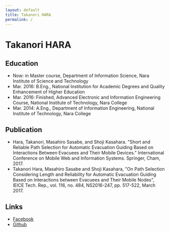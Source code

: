 ```yaml
---
layout: default
title: Takanori HARA
permalink: /
---
```

# Takanori HARA

## Education

* Now: in Master course, Department of Information Science, Nara Institute of Science and Technology
* Mar. 2016: B.Eng., National Institution for Academic Degrees and Quality Enhancement of Higher Education
* Mar. 2016: Finished, Advanced Electronic and Information Engineering Course, National Institute of Technology, Nara College
* Mar. 2014: A.Eng., Department of Information Engineering, National Institute of Technology, Nara College

## Publication

* Hara, Takanori, Masahiro Sasabe, and Shoji Kasahara. "Short and Reliable Path Selection for Automatic Evacuation Guiding Based on Interactions Between Evacuees and Their Mobile Devices." International Conference on Mobile Web and Information Systems. Springer, Cham, 2017.
* Takanori Hara, Masahiro Sasabe and Shoji Kasahara, "On Path Selection Considering Length and Reliability for Automatic Evacuation Guiding Based on Interactions between Evacuees and Their Mobile Nodes", IEICE Tech. Rep., vol. 116, no. 484, NS2016-247, pp. 517-522, March 2017.

## Links

* [Facebook](https://www.facebook.com/profile.php?id=100012212837682)
* [Github](https://github.com/oakeshott)
